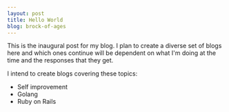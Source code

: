 ```yaml
---
layout: post
title: Hello World
blog: brock-of-ages
---
```

This is the inaugural post for my blog. I plan to create a diverse set of blogs here and which ones continue will be dependent on what I'm doing at the time and the responses that they get.

I intend to create blogs covering these topics:
>
- Self improvement
- Golang
- Ruby on Rails 